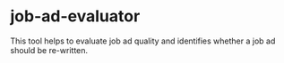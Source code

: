 # job-ad-evaluator
This tool helps to evaluate job ad quality and identifies whether a job ad should be re-written.
